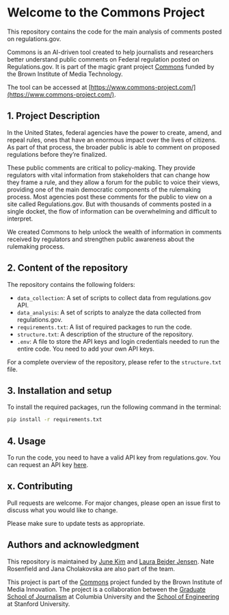 # Welcome to the Commons Project

This repository contains the code for the main analysis of comments posted on regulations.gov.

Commons is an AI-driven tool created to help journalists and researchers better understand public comments on Federal regulation posted on Regulations.gov. It is part of the magic grant project [Commons](https://brown.columbia.edu/portfolio/commons/) funded by the Brown Institute of Media Technology. 

The tool can be accessed at [https://www.commons-project.com/](https://www.commons-project.com/).

## 1. Project Description
In the United States, federal agencies have the power to create, amend, and repeal rules, ones that have an enormous impact over the lives of citizens. As part of that process, the broader public is able to comment on proposed regulations before they’re finalized.

These public comments are critical to policy-making. They provide regulators with vital information from stakeholders that can change how they frame a rule, and they allow a forum for the public to voice their views, providing one of the main democratic components of the rulemaking process. Most agencies post these comments for the public to view on a site called Regulations.gov. But with thousands of comments posted in a single docket, the flow of information can be overwhelming and difficult to interpret.

We created Commons to help unlock the wealth of information in comments received by regulators and strengthen public awareness about the rulemaking process.

## 2. Content of the repository
The repository contains the following folders:

- `data_collection`: A set of scripts to collect data from regulations.gov API. 
- `data_analysis`: A set of scripts to analyze the data collected from regulations.gov.
- `requirements.txt`: A list of required packages to run the code.
- `structure.txt`: A description of the structure of the repository.
- `.env`: A file to store the API keys and login credentials needed to run the entire code. You need to add your own API keys.

For a complete overview of the repository, please refer to the `structure.txt` file.

## 3. Installation and setup
To install the required packages, run the following command in the terminal:

```bash
pip install -r requirements.txt
```

## 4. Usage
To run the code, you need to have a valid API key from regulations.gov. You can request an API key [here]().


## x. Contributing
Pull requests are welcome. For major changes, please open an issue first to discuss what you would like to change.

Please make sure to update tests as appropriate.


## Authors and acknowledgment

This repository is maintained by [June Kim](https://github.com/junekim6) and [Laura Bejder Jensen](https://github.com/laurabejder). Nate Rosenfield and Jana Cholakovska are also part of the team.

This project is part of the [Commons](https://brown.columbia.edu/portfolio/commons/) project funded by the Brown Institute of Media Innovation. The project is a collaboration between the [Graduate School of Journalism](https://brown.columbia.edu/) at Columbia University and the [School of Engineering](https://brown.stanford.edu/) at Stanford University.
